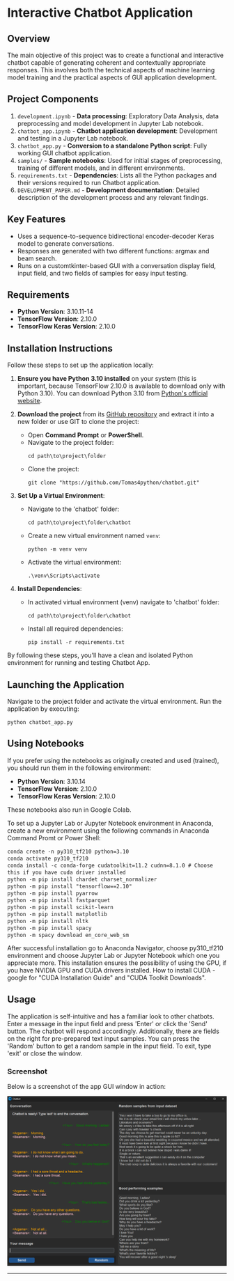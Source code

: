 # Interactive Chatbot Application

## Overview

The main objective of this project was to create a functional and interactive chatbot capable of generating coherent
and contextually appropriate responses. This involves both the technical aspects of machine learning model training
and the practical aspects of GUI application development.

## Project Components

1. `development.ipynb` - **Data processing**: Exploratory Data Analysis, data preprocessing and model development in Jupyter Lab notebook.
2. `chatbot_app.ipynb` - **Chatbot application development**: Development and testing in a Jupyter Lab notebook.
3. `chatbot_app.py` - **Conversion to a standalone Python script**: Fully working GUI chatbot application.
4. `samples/` - **Sample notebooks**: Used for initial stages of preprocessing, training of different models, and in different environments.
5. `requirements.txt` - **Dependencies**: Lists all the Python packages and their versions required to run Chatbot application.
6. `DEVELOPMENT_PAPER.md` - **Development documentation**: Detailed description of the development process and any relevant findings.


## Key Features

- Uses a sequence-to-sequence bidirectional encoder-decoder Keras model to generate conversations.
- Responses are generated with two different functions: argmax and beam search.
- Runs on a customtkinter-based GUI with a conversation display field, input field, and two fields of samples
for easy input testing.

## Requirements

- **Python Version**: 3.10.11-14
- **TensorFlow Version**: 2.10.0
- **TensorFlow Keras Version**: 2.10.0


## Installation Instructions

Follow these steps to set up the application locally:

1. **Ensure you have Python 3.10 installed** on your system (this is important, because TensorFlow 2.10.0 is
available to download only with Python 3.10). You can download Python 3.10 from [Python's official website](https://www.python.org/downloads/).
2. **Download the project** from its [GitHub repository](https://github.com/Tomas4python/chatbot) and extract it into a new folder or use GIT to clone the project:
   - Open **Command Prompt** or **PowerShell**.
   - Navigate to the project folder:
     ```
     cd path\to\project\folder
     ```
   - Clone the project:
     ```
     git clone "https://github.com/Tomas4python/chatbot.git"
     ```

3. **Set Up a Virtual Environment**:
   - Navigate to the 'chatbot' folder:
     ```
     cd path\to\project\folder\chatbot
     ```
   - Create a new virtual environment named `venv`:
     ```
     python -m venv venv
     ```
   - Activate the virtual environment:
     ```
     .\venv\Scripts\activate
     ```

4. **Install Dependencies**:
   - In activated virtual environment (venv) navigate to 'chatbot' folder:
     ```
     cd path\to\project\folder\chatbot
     ```
   - Install all required dependencies:
     ```
     pip install -r requirements.txt
     ```

By following these steps, you'll have a clean and isolated Python environment for running and testing Chatbot App.

## Launching the Application

Navigate to the project folder and activate the virtual environment. Run the application by executing:
```
python chatbot_app.py
```

## Using Notebooks

If you prefer using the notebooks as originally created and used (trained), you should run them in the
following environment:
- **Python Version**: 3.10.14
- **TensorFlow Version**: 2.10.0
- **TensorFlow Keras Version**: 2.10.0

These notebooks also run in Google Colab.

To set up a Jupyter Lab or Jupyter Notebook environment in Anaconda, create a new environment using the
following commands in Anaconda Command Promt or Power Shell:
```
conda create -n py310_tf210 python=3.10
conda activate py310_tf210
conda install -c conda-forge cudatoolkit=11.2 cudnn=8.1.0 # Choose this if you have cuda driver installed
python -m pip install chardet charset_normalizer
python -m pip install "tensorflow==2.10"
python -m pip install pyarrow
python -m pip install fastparquet
python -m pip install scikit-learn
python -m pip install matplotlib
python -m pip install nltk
python -m pip install spacy
python -m spacy download en_core_web_sm
```
After successful installation go to Anaconda Navigator, choose py310_tf210 environment
and choose Jupyter Lab or Jupyter Notebook which one you appreciate more.
This installation ensures the possibility of using the GPU, if you have NVIDIA GPU and CUDA drivers installed.
How to install CUDA - google for "CUDA Installation Guide" and "CUDA Toolkit Downloads".

## Usage

The application is self-intuitive and has a familiar look to other chatbots. Enter a message in the input field and press 'Enter' or click the 'Send' button. The chatbot will respond accordingly. Additionally, there are fields on the right for pre-prepared text input samples. You can press the 'Random' button to get a random sample in the input field. To exit, type 'exit' or close the window.

### Screenshot

Below is a screenshot of the app GUI window in action:

![Screenshot](images/08_app_screenshot.png)

---

